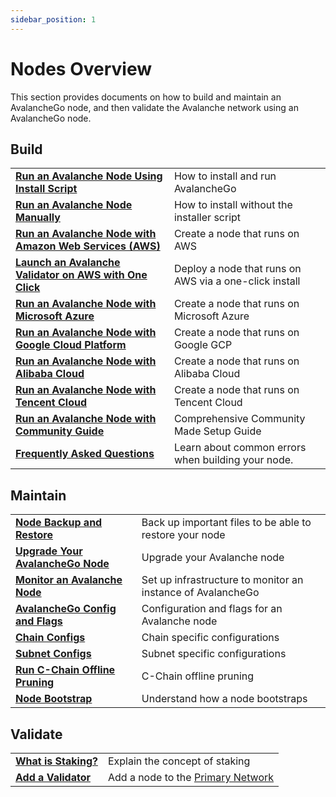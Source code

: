 ```yaml
---
sidebar_position: 1
---
```


# Nodes Overview

This section provides documents on how to build and maintain an AvalancheGo
node, and then validate the Avalanche network using an AvalancheGo node.

## Build

|                                                                                                                                     |                                             |
| :---------------------------------------------------------------------------------------------------------------------------------- | :------------------------------------------ |
| [**Run an Avalanche Node Using Install Script**](./build/set-up-node-with-installer.md)                                             | How to install and run AvalancheGo          |
| [**Run an Avalanche Node Manually**](./build/run-avalanche-node-manually.md)                                                        | How to install without the installer script |
| [**Run an Avalanche Node with Amazon Web Services (AWS)**](./build/setting-up-an-avalanche-node-with-amazon-web-services-aws.md) | Create a node that runs on AWS              |
| [**Launch an Avalanche Validator on AWS with One Click**](./build/launch-an-avalanche-validator-on-aws-with-one-click.md) | Deploy a node that runs on AWS via a one-click install              |
| [**Run an Avalanche Node with Microsoft Azure**](./build/set-up-an-avalanche-node-with-microsoft-azure.md)                       | Create a node that runs on Microsoft Azure  |
| [**Run an Avalanche Node with Google Cloud Platform**](./build/set-up-an-avalanche-node-with-google-cloud-platform.md)                      | Create a node that runs on Google GCP       |
| [**Run an Avalanche Node with Alibaba Cloud**](./build/set-up-node-on-alibaba-cloud.md)     | Create a node that runs on Alibaba Cloud       |
| [**Run an Avalanche Node with Tencent Cloud**](./build/set-up-node-on-tencent-cloud.md)     | Create a node that runs on Tencent Cloud       |
| [**Run an Avalanche Node with Community Guide**](https://github.com/MoonBoi9001/Avalanche-node-quickstart-quide)     | Comprehensive Community Made Setup Guide       |
| [**Frequently Asked Questions**](./build/FAQ.md)     | Learn about common errors when building your node.       |

## Maintain

|                                                                                  |                                                             |
| :------------------------------------------------------------------------------- | :---------------------------------------------------------- |
| [**Node Backup and Restore**](./maintain/node-backup-and-restore.md)             | Back up important files to be able to restore your node     |
| [**Upgrade Your AvalancheGo Node**](./maintain/upgrade-your-avalanchego-node.md) | Upgrade your Avalanche node                                 |
| [**Monitor an Avalanche Node**](./maintain/setting-up-node-monitoring.md)        | Set up infrastructure to monitor an instance of AvalancheGo |
| [**AvalancheGo Config and Flags**](./maintain/avalanchego-config-flags.md)       | Configuration and flags for an Avalanche node               |
| [**Chain Configs**](./maintain/chain-config-flags.md)                            | Chain specific configurations                               |
| [**Subnet Configs**](./maintain/subnet-configs.md)                               | Subnet specific configurations                              |
| [**Run C-Chain Offline Pruning**](./maintain/run-offline-pruning.md)             | C-Chain offline pruning                                     |
| [**Node Bootstrap**](./maintain/node-bootstrap.md)             | Understand how a node bootstraps                                     |

## Validate

|                                                      |                                                                                        |
| :--------------------------------------------------- | :------------------------------------------------------------------------------------- |
| [**What is Staking?**](./validate/staking.md)        | Explain the concept of staking                                                         |
| [**Add a Validator**](./validate/add-a-validator.md) | Add a node to the [Primary Network](../overview/getting-started/avalanche-platform.md) |

